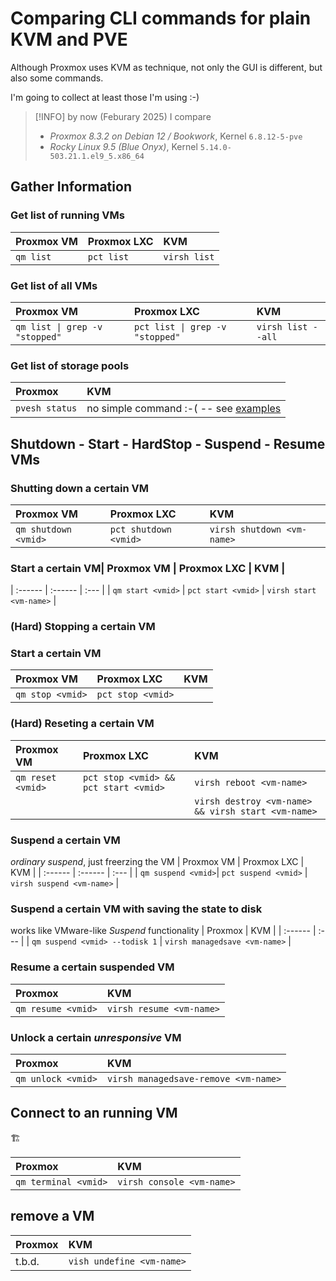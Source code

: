 # Comparing CLI commands for plain KVM and PVE
Although Proxmox uses KVM as technique, not only the GUI is different, but also some commands.

I'm going to collect at least those I'm using :-)

> [!INFO]
> by now (Feburary 2025) I compare
> - *Proxmox 8.3.2 on Debian 12 / Bookwork*, Kernel `6.8.12-5-pve`
> - *Rocky Linux 9.5 (Blue Onyx)*, Kernel `5.14.0-503.21.1.el9_5.x86_64`

## Gather Information
### Get list of running VMs
| Proxmox VM | Proxmox LXC | KVM |
| :------ | :------ | :--- |
| `qm list` | `pct list`| `virsh list`|

### Get list of all VMs
| Proxmox VM | Proxmox LXC | KVM |
| :------ | :------ | :--- |
| `qm list \| grep -v "stopped"`  |  `pct list \| grep -v "stopped"`  | `virsh list --all`|

### Get list of storage pools
| Proxmox | KVM |
| :------ | :--- |
| `pvesh status` | no simple command :-( -- see [examples](./KVE-PVE-Command-Examples.md)| 

## Shutdown - Start - HardStop - Suspend - Resume VMs
### Shutting down a certain VM
| Proxmox VM | Proxmox LXC | KVM |
| :------ | :------ | :--- |
| `qm shutdown <vmid>` | `pct shutdown <vmid>` | `virsh shutdown <vm-name>` |

### Start a certain VM| Proxmox VM | Proxmox LXC | KVM |
| :------ | :------ | :--- |
| `qm start <vmid>` | `pct start <vmid>` | `virsh start <vm-name>` |

### (Hard) Stopping a certain VM
### Start a certain VM
| Proxmox VM | Proxmox LXC | KVM |
| :------ | :------ | :--- |
| `qm stop <vmid>` | `pct stop <vmid>` ||`virsh destroy <vm-name>` |

### (Hard) Reseting a certain VM
| Proxmox VM | Proxmox LXC | KVM |
| :------ | :------ | :--- |
| `qm reset <vmid>` | `pct stop <vmid> && pct start <vmid>` | `virsh reboot <vm-name>` |
| | | `virsh destroy <vm-name> && virsh start <vm-name>` |

### Suspend a certain VM
*ordinary suspend*, just freerzing the VM
| Proxmox VM | Proxmox LXC | KVM |
| :------ | :------ | :--- |
| `qm suspend <vmid>`| `pct suspend <vmid>` | `virsh suspend <vm-name>` |

### Suspend a certain VM with saving the state to disk
works like VMware-like *Suspend* functionality
| Proxmox | KVM |
| :------ | :--- |
| `qm suspend <vmid> --todisk 1` | `virsh managedsave <vm-name>` |

### Resume a certain suspended VM
| Proxmox | KVM |
| :------ | :--- |
| `qm resume <vmid>` | `virsh resume <vm-name>` |

### Unlock a certain *unresponsive* VM
| Proxmox | KVM |
| :------ | :--- |
| `qm unlock <vmid>` | `virsh managedsave-remove <vm-name>` |



## Connect to an running VM
🏗️

| Proxmox | KVM |
| :------ | :--- |
| `qm terminal <vmid>` | `virsh console <vm-name>` |

## remove a VM
| Proxmox | KVM |
| :------ | :--- |
| t.b.d. | `vish undefine <vm-name>` |
